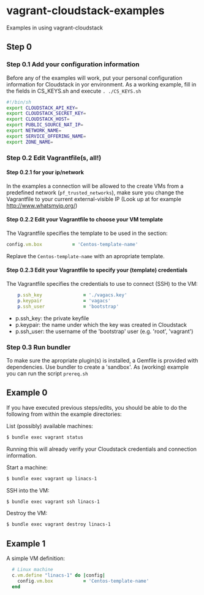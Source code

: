 # vagrant-cloudstack-examples
Examples in using vagrant-cloudstack

## Step 0

### Step 0.1 Add your configuration information
Before any of the examples will work, put your personal configuration information for Cloudstack in yor environment.
As a working example, fill in the fields in CS_KEYS.sh and execute `. ./CS_KEYS.sh`
```bash
#!/bin/sh
export CLOUDSTACK_API_KEY=
export CLOUDSTACK_SECRET_KEY=
export CLOUDSTACK_HOST=
export PUBLIC_SOURCE_NAT_IP=
export NETWORK_NAME=
export SERVICE_OFFERING_NAME=
export ZONE_NAME=
```

### Step 0.2 Edit Vagrantfile(s, all!)
#### Step 0.2.1 for your ip/network
In the examples a connection will be allowed to the create VMs from a predefined network (`pf_trusted_networks`), make sure you change the Vagrantfile to your current external-visible IP (Look up at for example http://www.whatsmyip.org/)

#### Step 0.2.2 Edit your Vagrantfile to choose your VM template
The Vagrantfile specifies the template to be used in the section:
```ruby
config.vm.box           = 'Centos-template-name'
```
Replave the `Centos-template-name` with an apropriate template.

#### Step 0.2.3 Edit your Vagrantfile to specify your (template) credentials
The Vagrantfile specifies the credentials to use to connect (SSH) to the VM:
```ruby
    p.ssh_key               = './vagacs.key'
    p.keypair               = 'vagacs'
    p.ssh_user              = 'bootstrap'
```
* p.ssh_key: the private keyfile
* p.keypair: the name under which the key was created in Cloudstack
* p.ssh_user: the username of the 'bootstrap' user (e.g. 'root', 'vagrant')

### Step 0.3 Run bundler
To make sure the apropriate plugin(s) is installed, a Gemfile is provided with dependencies. Use bundler to create a 'sandbox'.
As (working) example you can run the script `prereq.sh`

## Example 0
If you have executed previous steps/edits, you should be able to do the following from within the example directories:

List (possibly) available machines:
```bash
$ bundle exec vagrant status
```
Running this will already verify your Cloudstack credentials and connection information.

Start a machine:
```bash
$ bundle exec vagrant up linacs-1
```

SSH into the VM:
```bash
$ bundle exec vagrant ssh linacs-1
```

Destroy the VM:
```bash
$ bundle exec vagrant destroy linacs-1
```

## Example 1

A simple VM definition:
```ruby
  # Linux machine
  c.vm.define "linacs-1" do |config|
    config.vm.box           = 'Centos-template-name'
  end
```



